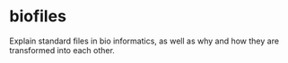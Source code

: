 # biofiles
Explain standard files in bio informatics,  as well as why and how they are transformed into each other.
